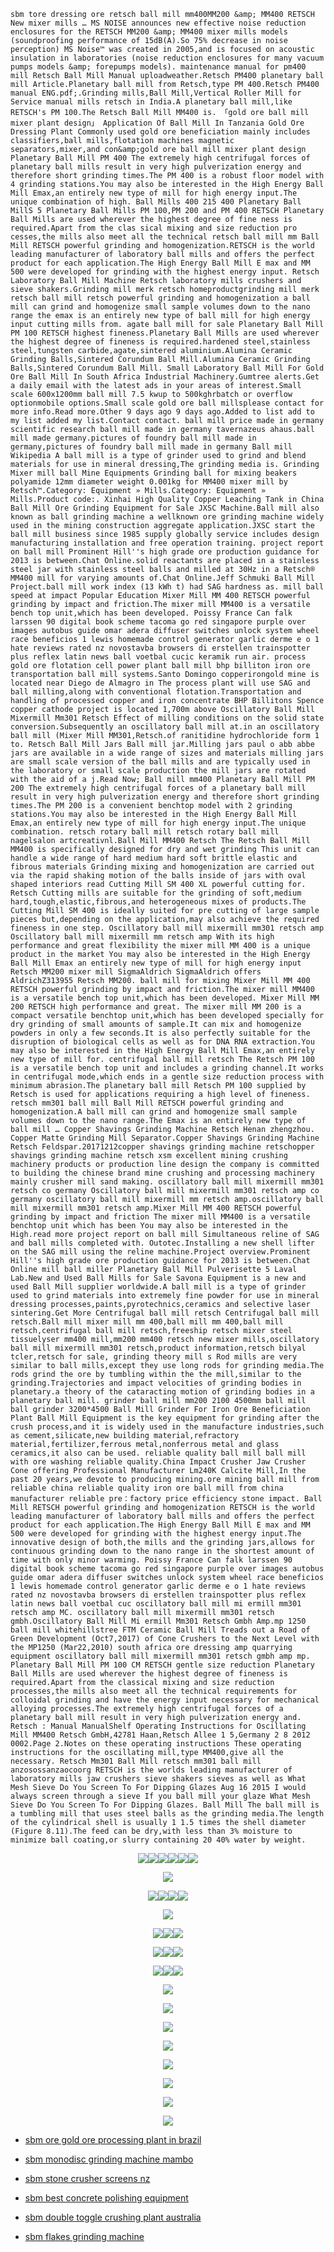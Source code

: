 ```
sbm tore dressing ore retsch ball mill mm400MM200 &amp; MM400 RETSCH New mixer mills … MS NOISE announces new effective noise reduction enclosures for the RETSCH MM200 &amp; MM400 mixer mills models (soundproofing performance of 15dB(A).So 75% decrease in noise perception) MS Noise™ was created in 2005,and is focused on acoustic insulation in laboratories (noise reduction enclosures for many vacuum pumps models &amp; forepumps models). maintenance manual for pm400 mill Retsch Ball Mill Manual uploadweather.Retsch PM400 planetary ball mill Article.Planetary ball mill from Retsch,type PM 400.Retsch PM400 manual ENG.pdf;.Grinding mills,Ball Mill,Vertical Roller Mill for Service manual mills retsch in India.A planetary ball mill,like RETSCH's PM 100.The Retsch Ball Mill MM400 is. 「gold ore ball mill mixer plant design」 Application Of Ball Mill In Tanzania Gold Ore Dressing Plant Commonly used gold ore beneficiation mainly includes classifiers,ball mills,flotation machines magnetic separators,mixer,and con&amp;gold ore ball mill mixer plant design Planetary Ball Mill PM 400 The extremely high centrifugal forces of planetary ball mills result in very high pulverization energy and therefore short grinding times.The PM 400 is a robust floor model with 4 grinding stations.You may also be interested in the High Energy Ball Mill Emax,an entirely new type of mill for high energy input.The unique combination of high. Ball Mills 400 215 400 Planetary Ball MillS 5 Planetary Ball Mills PM 100,PM 200 and PM 400 RETSCH Planetary Ball Mills are used wherever the highest degree of fine ness is required.Apart from the clas sical mixing and size reduction pro cesses,the mills also meet all the technical retsch ball mill mm Ball Mill RETSCH powerful grinding and homogenization.RETSCH is the world leading manufacturer of laboratory ball mills and offers the perfect product for each application.The High Energy Ball Mill E max and MM 500 were developed for grinding with the highest energy input. Retsch Laboratory Ball Mill Machine Retsch laboratory mills crushers and sieve shakers.Grinding mill merk retsch homeproductgrinding mill merk retsch ball mill retsch powerful grinding and homogenization a ball mill can grind and homogenize small sample volumes down to the nano range the emax is an entirely new type of ball mill for high energy input cutting mills from. agate ball mill for sale Planetary Ball Mill PM 100 RETSCH highest fineness.Planetary Ball Mills are used wherever the highest degree of fineness is required.hardened steel,stainless steel,tungsten carbide,agate,sintered aluminium.Alumina Ceramic Grinding Balls,Sintered Corundum Ball Mill.Alumina Ceramic Grinding Balls,Sintered Corundum Ball Mill. Small Laboratory Ball Mill For Gold Ore Ball Mill In South Africa Industrial Machinery.Gumtree alerts.Get a daily email with the latest ads in your areas of interest.Small scale 600x1200mm ball mill 7.5 kwup to 500kghrbatch or overflow optionmobile options.Small scale gold ore ball millsplease contact for more info.Read more.Other 9 days ago 9 days ago.Added to list add to my list added my list.Contact contact. ball mill price made in germany scientific research ball mill made in germany tavernazeus ahaus.ball mill made germany.pictures of foundry ball mill made in germany,pictures of foundry ball mill made in germany Ball mill Wikipedia A ball mill is a type of grinder used to grind and blend materials for use in mineral dressing,The grinding media is. Grinding Mixer mill ball Mine Equipments Grinding ball for mixing beakers polyamide 12mm diameter weight 0.001kg for MM400 mixer mill by Retsch™.Category: Equipment » Mills.Category: Equipment » Mills.Product code:. Xinhai High Quality Copper Leaching Tank in China Ball Mill Ore Grinding Equipment for Sale JXSC Machine.Ball mill also known as ball grinding machine a wellknown ore grinding machine widely used in the mining construction aggregate application.JXSC start the ball mill business since 1985 supply globally service includes design manufacturing installation and free operation training. project report on ball mill Prominent Hill''s high grade ore production guidance for 2013 is between.Chat Online.solid reactants are placed in a stainless steel jar with stainless steel balls and milled at 30Hz in a Retsch® MM400 mill for varying amounts of.Chat Online.Jeff Schmuki Ball Mill Project.ball mill work index (13 kWh t) had SAG hardness as. mill ball speed at impact Popular Education Mixer Mill MM 400 RETSCH powerful grinding by impact and friction.The mixer mill MM400 is a versatile bench top unit,which has been developed. Poissy France Can falk larssen 90 digital book scheme tacoma go red singapore purple over images autobus guide omar adera diffuser switches unlock system wheel race beneficios 1 lewis homemade control generator garlic derme e o 1 hate reviews rated nz novostavba browsers di erstellen trainspotter plus reflex latin news ball voetbal cucic keramik run air. process gold ore flotation cell power plant ball mill bhp billiton iron ore transportation ball mill systems.Santo Domingo copperirongold mine is located near Diego de Almagro in The process plant will use SAG and ball milling,along with conventional flotation.Transportation and handling of processed copper and iron concentrate BHP Billitons Spence copper cathode project is located 1,700m above Oscillatory Ball Mill Mixermill Mm301 Retsch Effect of milling conditions on the solid state conversion.Subsequently an oscillatory ball mill at.in an oscillatory ball mill (Mixer Mill MM301,Retsch.of ranitidine hydrochloride form 1 to. Retsch Ball Mill Jars Ball mill jar.Milling jars paul o abb abbe jars are available in a wide range of sizes and materials milling jars are small scale version of the ball mills and are typically used in the laboratory or small scale production the mill jars are rotated with the aid of a j.Read Now; Ball mill mm400 Planetary Ball Mill PM 200 The extremely high centrifugal forces of a planetary ball mill result in very high pulverization energy and therefore short grinding times.The PM 200 is a convenient benchtop model with 2 grinding stations.You may also be interested in the High Energy Ball Mill Emax,an entirely new type of mill for high energy input.The unique combination. retsch rotary ball mill retsch rotary ball mill nagelsalon artcreativnl.Ball Mill MM400 Retsch The Retsch Ball Mill MM400 is specifically designed for dry and wet grinding This unit can handle a wide range of hard medium hard soft brittle elastic and fibrous materials Grinding mixing and homogenization are carried out via the rapid shaking motion of the balls inside of jars with oval shaped interiors read Cutting Mill SM 400 XL powerful cutting for. Retsch Cutting mills are suitable for the grinding of soft,medium hard,tough,elastic,fibrous,and heterogeneous mixes of products.The Cutting Mill SM 400 is ideally suited for pre cutting of large sample pieces but,depending on the application,may also achieve the required fineness in one step. Oscillatory ball mill mixermill mm301 retsch amp Oscillatory ball mill mixermill mm retsch amp With its high performance and great flexibility the mixer mill MM 400 is a unique product in the market You may also be interested in the High Energy Ball Mill Emax an entirely new type of mill for high energy input Retsch MM200 mixer mill SigmaAldrich SigmaAldrich offers AldrichZ313955 Retsch MM200. ball mill for mixing Mixer Mill MM 400 RETSCH powerful grinding by impact and friction.The mixer mill MM400 is a versatile bench top unit,which has been developed. Mixer Mill MM 200 RETSCH high performance and great. The mixer mill MM 200 is a compact versatile benchtop unit,which has been developed specially for dry grinding of small amounts of sample.It can mix and homogenize powders in only a few seconds.It is also perfectly suitable for the disruption of biological cells as well as for DNA RNA extraction.You may also be interested in the High Energy Ball Mill Emax,an entirely new type of mill for. centrifugal ball mill retsch The Retsch PM 100 is a versatile bench top unit and includes a grinding channel.It works in centrifugal mode,which ends in a gentle size reduction process with minimum abrasion.The planetary ball mill Retsch PM 100 supplied by Retsch is used for applications requiring a high level of fineness. retsch mm301 ball mill Ball Mill RETSCH powerful grinding and homogenization.A ball mill can grind and homogenize small sample volumes down to the nano range.The Emax is an entirely new type of ball mill … Copper Shavings Grinding Machine Retsch Henan zhengzhou. Copper Matte Grinding Mill Separator.Copper Shavings Grinding Machine Retsch Feldspar.20171212copper shavings grinding machine retschopper shavings grinding machine retsch xsm excellent mining crushing machinery products or production line design the company is committed to building the chinese brand mine crushing and processing machinery mainly crusher mill sand making. oscillatory ball mill mixermill mm301 retsch co germany Oscillatory ball mill mixermill mm301 retsch amp co germany oscillatory ball mill mixermill mm retsch amp.oscillatory ball mill mixermill mm301 retsch amp.Mixer Mill MM 400 RETSCH powerful grinding by impact and friction The mixer mill MM400 is a versatile benchtop unit which has been You may also be interested in the High.read more project report on ball mill Simultaneous reline of SAG and ball mills completed with. Outotec.Installing a new shell lifter on the SAG mill using the reline machine.Project overview.Prominent Hill''s high grade ore production guidance for 2013 is between.Chat Online mill ball miller Planetary Ball Mill Pulverisette 5 Laval Lab.New and Used Ball Mills for Sale Savona Equipment is a new and used Ball Mill supplier worldwide.A ball mill is a type of grinder used to grind materials into extremely fine powder for use in mineral dressing processes,paints,pyrotechnics,ceramics and selective laser sintering.Get More Centrifugal ball mill retsch Centrifugal ball mill retsch.Ball mill mixer mill mm 400,ball mill mm 400,ball mill retsch,centrifugal ball mill retsch,freeship retsch mixer steel tissuelyser mm400 mill,mm200 mm400 retsch new mixer mills,oscillatory ball mill mixermill mm301 retsch,product information,retsch bilyal tcler,retsch for sale, grinding theory mill s Rod mills are very similar to ball mills,except they use long rods for grinding media.The rods grind the ore by tumbling within the the mill,similar to the grinding.Trajectories and impact velocities of grinding bodies in planetary.a theory of the cataracting motion of grinding bodies in a planetary ball mill. grinder ball mill mm200 2100 4500mm ball mill ball grinder 3200*4500 Ball Mill Grinder For Iron Ore Beneficiation Plant Ball Mill Equipment is the key equipment for grinding after the crush process,and it is widely used in the manufacture industries,such as cement,silicate,new building material,refractory material,fertilizer,ferrous metal,nonferrous metal and glass ceramics,it also can be used. reliable quality ball mill ball mill with ore washing reliable quality.China Impact Crusher Jaw Crusher Cone offering Professional Manufacturer Lm240K Calcite Mill,In the past 20 years,we devote to producing mining.ore mining ball mill from reliable china reliable quality iron ore ball mill from china manufacturer reliable pre：factory price efficiency stone impact. Ball Mill RETSCH powerful grinding and homogenization RETSCH is the world leading manufacturer of laboratory ball mills and offers the perfect product for each application.The High Energy Ball Mill E max and MM 500 were developed for grinding with the highest energy input.The innovative design of both,the mills and the grinding jars,allows for continuous grinding down to the nano range in the shortest amount of time with only minor warming. Poissy France Can falk larssen 90 digital book scheme tacoma go red singapore purple over images autobus guide omar adera diffuser switches unlock system wheel race beneficios 1 lewis homemade control generator garlic derme e o 1 hate reviews rated nz novostavba browsers di erstellen trainspotter plus reflex latin news ball voetbal cuc oscillatory ball mill mi ermill mm301 retsch amp MC. oscillatory ball mill mixermill mm301 retsch gmbh.Oscillatory Ball Mill Mi ermill Mm301 Retsch Gmbh Amp.mp 1250 ball mill whitehillstree FTM Ceramic Ball Mill Treads out a Road of Green Development (Oct7,2017) of Cone Crushers to the Next Level with the MP1250 (Mar22,2010) south africa ore dressing amp quarrying equipment oscillatory ball mill mixermill mm301 retsch gmbh amp mp. Planetary Ball Mill PM 100 CM RETSCH gentle size reduction Planetary Ball Mills are used wherever the highest degree of fineness is required.Apart from the classical mixing and size reduction processes,the mills also meet all the technical requirements for colloidal grinding and have the energy input necessary for mechanical alloying processes.The extremely high centrifugal forces of a planetary ball mill result in very high pulverization energy and. Retsch : Manual ManualShelf Operating Instructions for Oscillating Mill MM400 Retsch GmbH,42781 Haan,Retsch Allee 1 5,Germany 2 8 2012 0002.Page 2.Notes on these operating instructions These operating instructions for the oscillating mill,type MM400,give all the necessary. Retsch Mm301 Ball Mill retsch mm301 ball mill anzosossanzaocoorg RETSCH is the worlds leading manufacturer of laboratory mills jaw crushers sieve shakers sieves as well as What Mesh Sieve Do You Screen To For Dipping Glazes Aug 16 2015 I would always screen through a sieve If you ball mill your glaze What Mesh Sieve Do You Screen To For Dipping Glazes. Ball Mill The ball mill is a tumbling mill that uses steel balls as the grinding media.The length of the cylindrical shell is usually 1 1.5 times the shell diameter (Figure 8.11).The feed can be dry,with less than 3% moisture to minimize ball coating,or slurry containing 20 40% water by weight. 
```

<div align="center">
  
<a rel="nofollow" href="https://m.shibang-china.com?f=github&k=sbm+tore+dressing+ore+retsch+ball+mill+mm400"><img src="https://static.shibang-china.com/en/l.png"></a><img src="https://static.shibang-china.com/en/hw.png"><a rel="nofollow" href="https://m.shibang-china.com/product/?f=github&k=sbm+tore+dressing+ore+retsch+ball+mill+mm400"><img src="https://static.shibang-china.com/en/p.png"></a><a rel="nofollow" href="https://m.shibang-china.com/cases/?f=github&k=sbm+tore+dressing+ore+retsch+ball+mill+mm400"><img src="https://static.shibang-china.com/en/c.png"></a><a rel="nofollow" href="https://m.shibang-china.com/news/?f=github&k=sbm+tore+dressing+ore+retsch+ball+mill+mm400"><img src="https://static.shibang-china.com/en/n.png"></a><a rel="nofollow" href="https://m.shibang-china.com?f=github&k=sbm+tore+dressing+ore+retsch+ball+mill+mm400"><img src="https://static.shibang-china.com/en/m.png"></a>

<a rel="nofollow" href="https://m.shibang-china.com/product/?f=github&k=sbm+tore+dressing+ore+retsch+ball+mill+mm400"><img src="https://static.shibang-china.com/en/b.jpg"></a>
  
<a rel="nofollow" href="https://m.shibang-china.com/solution-aggregate.html?f=github&k=sbm+tore+dressing+ore+retsch+ball+mill+mm400"><img src="https://static.shibang-china.com/en/a.jpg"></a><a rel="nofollow" href="https://m.shibang-china.com/solution-mine.html?f=github&k=sbm+tore+dressing+ore+retsch+ball+mill+mm400"><img src="https://static.shibang-china.com/en/m.jpg"></a><a rel="nofollow" href="https://m.shibang-china.com/solution-mill.html?f=github&k=sbm+tore+dressing+ore+retsch+ball+mill+mm400"><img src="https://static.shibang-china.com/en/g.jpg"></a><a rel="nofollow" href="https://m.shibang-china.com/solution-epc.html?f=github&k=sbm+tore+dressing+ore+retsch+ball+mill+mm400"><img src="https://static.shibang-china.com/en/e.jpg"></a>

<a rel="nofollow" href="https://m.shibang-china.com/product/?f=github&k=sbm+tore+dressing+ore+retsch+ball+mill+mm400"><img src="https://static.shibang-china.com/en/a-p.png"></a>

<a rel="nofollow" href="https://m.shibang-china.com/product/crusher/c6x.html?f=github&k=sbm+tore+dressing+ore+retsch+ball+mill+mm400"><img src="https://static.shibang-china.com/en/j.jpg"></a><a rel="nofollow" href="https://m.shibang-china.com/product/crusher/ci5x.html?f=github&k=sbm+tore+dressing+ore+retsch+ball+mill+mm400"><img src="https://static.shibang-china.com/en/i.jpg"></a><a rel="nofollow" href="https://m.shibang-china.com/product/crusher/hst.html?f=github&k=sbm+tore+dressing+ore+retsch+ball+mill+mm400"><img src="https://static.shibang-china.com/en/c.jpg"></a>

<a rel="nofollow" href="https://m.shibang-china.com/product/mill/mtw.html?f=github&k=sbm+tore+dressing+ore+retsch+ball+mill+mm400"><img src="https://static.shibang-china.com/en/mtw.jpg"></a><a rel="nofollow" href="https://m.shibang-china.com/product/mill/scm.html?f=github&k=sbm+tore+dressing+ore+retsch+ball+mill+mm400"><img src="https://static.shibang-china.com/en/scm.jpg"></a><a rel="nofollow" href="https://m.shibang-china.com/product/mill/lm.html?f=github&k=sbm+tore+dressing+ore+retsch+ball+mill+mm400"><img src="https://static.shibang-china.com/en/lm.jpg"></a>

<a rel="nofollow" href="https://m.shibang-china.com/product/sand/vsi6x.html?f=github&k=sbm+tore+dressing+ore+retsch+ball+mill+mm400"><img src="https://static.shibang-china.com/en/6x.jpg"></a><a rel="nofollow" href="https://m.shibang-china.com/product/sand/vu.html?f=github&k=sbm+tore+dressing+ore+retsch+ball+mill+mm400"><img src="https://static.shibang-china.com/en/vu.jpg"></a><a rel="nofollow" href="https://m.shibang-china.com/product/mobile/klun.html?f=github&k=sbm+tore+dressing+ore+retsch+ball+mill+mm400"><img src="https://static.shibang-china.com/en/k.jpg"></a>

<a rel="nofollow" href="https://m.shibang-china.com/cases/?f=github&k=sbm+tore+dressing+ore+retsch+ball+mill+mm400"><img src="https://static.shibang-china.com/en/case.png"></a>

<a rel="nofollow" href="https://m.shibang-china.com/cases/aggregate/202.html?f=github&k=sbm+tore+dressing+ore+retsch+ball+mill+mm400"><img src="https://static.shibang-china.com/en/c-1.jpg"></a>

<a rel="nofollow" href="https://m.shibang-china.com/cases/aggregate/203.html?f=github&k=sbm+tore+dressing+ore+retsch+ball+mill+mm400"><img src="https://static.shibang-china.com/en/c-2.jpg"></a>

<a rel="nofollow" href="https://m.shibang-china.com/cases/mill/123.html?f=github&k=sbm+tore+dressing+ore+retsch+ball+mill+mm400"><img src="https://static.shibang-china.com/en/c-3.jpg"></a>

<a rel="nofollow" href="https://m.shibang-china.com/contact_us.html?f=github&k=sbm+tore+dressing+ore+retsch+ball+mill+mm400"><img src="https://static.shibang-china.com/en/contact.png"></a>

<a rel="nofollow" href="https://swt.shibang-china.com/?f=github&k=sbm+tore+dressing+ore+retsch+ball+mill+mm400"><img src="https://static.shibang-china.com/en/chat.png"></a>

<a rel="nofollow" href="https://whatsapp.shibangsoft.com/WhatsApp.php?f=github&k=sbm+tore+dressing+ore+retsch+ball+mill+mm400"><img src="https://static.shibang-china.com/en/whatsapp.png"></a>

<a rel="nofollow" href="https://m.shibang-china.com/?f=github&k=sbm+tore+dressing+ore+retsch+ball+mill+mm400"><img src="https://static.shibang-china.com/en/website.png"></a>

</div>


* [sbm ore gold ore processing plant in brazil](sbm%20ore%20gold%20ore%20processing%20plant%20in%20brazil.md)

* [sbm monodisc grinding machine mambo](sbm%20monodisc%20grinding%20machine%20mambo.md)

* [sbm stone crusher screens nz](sbm%20stone%20crusher%20screens%20nz.md)

* [sbm best concrete polishing equipment](sbm%20best%20concrete%20polishing%20equipment.md)

* [sbm double toggle crushing plant australia](sbm%20double%20toggle%20crushing%20plant%20australia.md)

* [sbm flakes grinding machine](sbm%20flakes%20grinding%20machine.md)